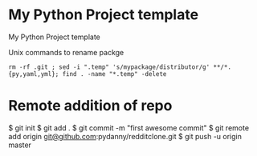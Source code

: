 # My Python Project template

My Python Project template

Unix commands to rename packge

```
rm -rf .git ; sed -i ".temp" 's/mypackage/distributor/g' **/*.{py,yaml,yml}; find . -name "*.temp" -delete
```

# Remote addition of repo

$ git init
$ git add .
$ git commit -m "first awesome commit"
$ git remote add origin git@github.com:pydanny/redditclone.git
\$ git push -u origin master
